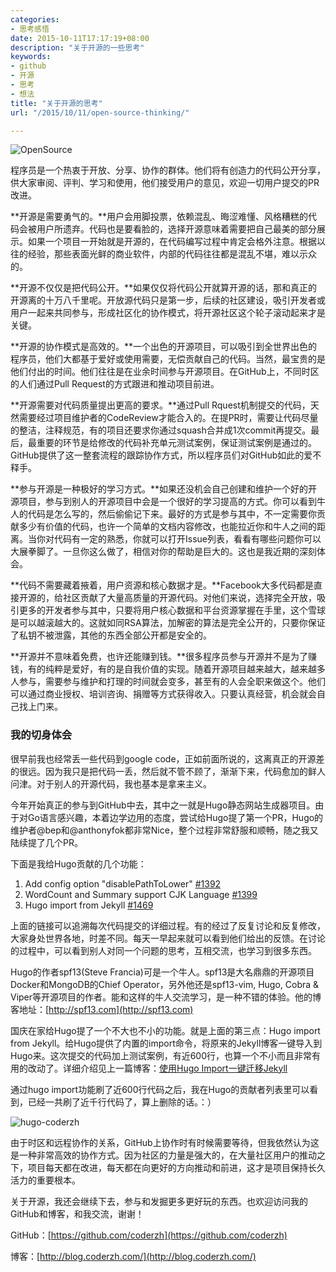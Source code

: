 ```yaml
---
categories:
- 思考感悟
date: 2015-10-11T17:17:19+08:00
description: "关于开源的一些思考"
keywords:
- github
- 开源
- 思考
- 想法
title: "关于开源的思考"
url: "/2015/10/11/open-source-thinking/"

---
```


![OpenSource](http://7xlx3k.com1.z0.glb.clouddn.com/OpenSource.png-w)

<!--more-->

程序员是一个热衷于开放、分享、协作的群体。他们将有创造力的代码公开分享，供大家审阅、评判、学习和使用，他们接受用户的意见，欢迎一切用户提交的PR改进。

**开源是需要勇气的。**用户会用脚投票，依赖混乱、晦涩难懂、风格糟糕的代码会被用户所遗弃。代码也是要看脸的，选择开源意味着需要把自己最美的部分展示。如果一个项目一开始就是开源的，在代码编写过程中肯定会格外注意。根据以往的经验，那些表面光鲜的商业软件，内部的代码往往都是混乱不堪，难以示众的。

**开源不仅仅是把代码公开。**如果仅仅将代码公开就算开源的话，那和真正的开源离的十万八千里呢。开放源代码只是第一步，后续的社区建设，吸引开发者或用户一起来共同参与，形成社区化的协作模式，将开源社区这个轮子滚动起来才是关键。

**开源的协作模式是高效的。**一个出色的开源项目，可以吸引到全世界出色的程序员，他们大都基于爱好或使用需要，无偿贡献自己的代码。当然，最宝贵的是他们付出的时间。他们往往是在业余时间参与开源项目。在GitHub上，不同时区的人们通过Pull Request的方式跟进和推动项目前进。

**开源需要对代码质量提出更高的要求。**通过Pull Rquest机制提交的代码，天然需要经过项目维护者的CodeReview才能合入的。在提PR时，需要让代码尽量的整洁，注释规范，有的项目还要求你通过squash合并成1次commit再提交。最后，最重要的环节是给修改的代码补充单元测试案例，保证测试案例是通过的。GitHub提供了这一整套流程的跟踪协作方式，所以程序员们对GitHub如此的爱不释手。

**参与开源是一种极好的学习方式。**如果还没机会自己创建和维护一个好的开源项目，参与到别人的开源项目中会是一个很好的学习提高的方式。你可以看到牛人的代码是怎么写的，然后偷偷记下来。最好的方式是参与其中，不一定需要你贡献多少有价值的代码，也许一个简单的文档内容修改，也能拉近你和牛人之间的距离。当你对代码有一定的熟悉，你就可以打开Issue列表，看看有哪些问题你可以大展拳脚了。一旦你这么做了，相信对你的帮助是巨大的。这也是我近期的深刻体会。

**代码不需要藏着掖着，用户资源和核心数据才是。**Facebook大多代码都是直接开源的，给社区贡献了大量高质量的开源代码。对他们来说，选择完全开放，吸引更多的开发者参与其中，只要将用户核心数据和平台资源掌握在手里，这个雪球是可以越滚越大的。这就如同RSA算法，加解密的算法是完全公开的，只要你保证了私钥不被泄露，其他的东西全部公开都是安全的。

**开源并不意味着免费，也许还能赚到钱。**很多程序员参与开源并不是为了赚钱，有的纯粹是爱好，有的是自我价值的实现。随着开源项目越来越大，越来越多人参与，需要参与维护和打理的时间就会变多，甚至有的人会全职来做这个。他们可以通过商业授权、培训咨询、捐赠等方式获得收入。只要认真经营，机会就会自己找上门来。

### 我的切身体会

很早前我也经常丢一些代码到google code，正如前面所说的，这离真正的开源差的很远。因为我只是把代码一丢，然后就不管不顾了，渐渐下来，代码愈加的鲜人问津。对于别人的开源代码，我也基本是拿来主义。

今年开始真正的参与到GitHub中去，其中之一就是Hugo静态网站生成器项目。由于对Go语言感兴趣，本着边学边用的态度，尝试给Hugo提了第一个PR，Hugo的维护者@bep和@anthonyfok都非常Nice，整个过程非常舒服和顺畅，随之我又陆续提了几个PR。

下面是我给Hugo贡献的几个功能：

 1. Add config option "disablePathToLower" [#1392](https://github.com/spf13/hugo/pull/1392)
 2. WordCount and Summary support CJK Language [#1399](https://github.com/spf13/hugo/pull/1399)
 3. Hugo import from Jekyll [#1469](https://github.com/spf13/hugo/pull/1469)

上面的链接可以追溯每次代码提交的详细过程。有的经过了反复讨论和反复修改，大家身处世界各地，时差不同。每天一早起来就可以看到他们给出的反馈。在讨论的过程中，可以看到别人对同一个问题的思考，互相交流，也学习到很多东西。

Hugo的作者spf13(Steve Francia)可是一个牛人。spf13是大名鼎鼎的开源项目Docker和MongoDB的Chief Operator，另外他还是spf13-vim, Hugo, Cobra & Viper等开源项目的作者。能和这样的牛人交流学习，是一种不错的体验。他的博客地址：[http://spf13.com](http://spf13.com)

国庆在家给Hugo提了一个不大也不小的功能。就是上面的第三点：Hugo import from Jekyll。给Hugo提供了内置的import命令，将原来的Jekyll博客一键导入到Hugo来。这次提交的代码加上测试案例，有近600行，也算一个不小而且非常有用的改动了。详细介绍见上一篇博客：[使用Hugo Import一键迁移Jekyll](http://blog.coderzh.com/2015/10/11/hugo-import-from-jekyll/)

通过hugo import功能刷了近600行代码之后，我在Hugo的贡献者列表里可以看到，已经一共刷了近千行代码了，算上删除的话。：）

![hugo-coderzh](http://7xlx3k.com1.z0.glb.clouddn.com/hugo-coderzh.png-ws)

由于时区和远程协作的关系，GitHub上协作时有时候需要等待，但我依然认为这是一种非常高效的协作方式。因为社区的力量是强大的，在大量社区用户的推动之下，项目每天都在改进，每天都在向更好的方向推动和前进，这才是项目保持长久活力的重要根本。

关于开源，我还会继续下去，参与和发掘更多更好玩的东西。也欢迎访问我的GitHub和博客，和我交流，谢谢！

GitHub：[https://github.com/coderzh](https://github.com/coderzh)

博客：[http://blog.coderzh.com/](http://blog.coderzh.com/)

